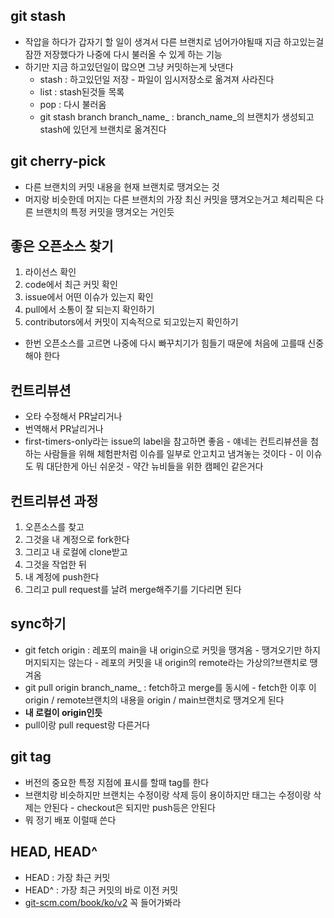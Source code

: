 ## git stash

- 작압을 하다가 갑자기 할 일이 생겨서 다른 브랜치로 넘어가야될때 지금 하고있는걸 잠깐 저장했다가 나중에 다시 불러올 수 있게 하는 기능
- 하기만 지금 하고있던일이 많으면 그냥 커밋하는게 낫댄다
	- stash : 하고있던일 저장 - 파일이 임시저장소로 옮겨져 사라진다
	- list : stash된것들 목록
	- pop : 다시 불러옴
	- git stash branch branch_name_ : branch_name_의 브랜치가 생성되고 stash에 있던게 브랜치로 옮겨진다

## git cherry-pick

- 다른 브랜치의 커밋 내용을 현재 브랜치로 땡겨오는 것
- 머지랑 비슷한데 머지는 다른 브랜치의 가장 최신 커밋을 떙겨오는거고 체리픽은 다른 브랜치의 특정 커밋을 땡겨오는 거인듯

## 좋은 오픈소스 찾기

1. 라이선스 확인
2. code에서 최근 커밋 확인
3. issue에서 어떤 이슈가 있는지 확인
4. pull에서 소통이 잘 되는지 확인하기
5. contributors에서 커밋이 지속적으로 되고있는지 확인하기
- 한번 오픈소스를 고르면 나중에 다시 빠꾸치기가 힘들기 때문에 처음에 고를때 신중해야 한다

## 컨트리뷰션

- 오타 수정해서 PR날리거나
- 번역해서 PR날리거나
- first-timers-only라는 issue의 label을 참고하면 좋음 - 얘네는 컨트리뷰션을 첨하는 사람들을 위해 체험판처럼 이슈를 일부로 안고치고 냄겨놓는 것이다 - 이 이슈도 뭐 대단한게 아닌 쉬운것 - 약간 뉴비들을 위한 캠페인 같은거다

## 컨트리뷰션 과정

1. 오픈소스를 찾고
2. 그것을 내 계정으로 fork한다
3. 그리고 내 로컬에 clone받고
4. 그것을 작업한 뒤
5. 내 계정에 push한다
6. 그리고 pull request를 날려 merge해주기를 기다리면 된다

## sync하기

- git fetch origin : 레포의 main을 내 origin으로 커밋을 땡겨옴 - 땡겨오기만 하지 머지되지는 않는다 - 레포의 커밋을 내 origin의 remote라는 가상의?브랜치로 땡겨옴
- git pull origin branch_name_ : fetch하고 merge를 동시에 - fetch한 이후 이 origin / remote브랜치의 내용을 origin / main브랜치로 땡겨오게 된다
- **내 로컬이 origin인듯**
- pull이랑 pull request랑 다른거다

## git tag

- 버전의 중요한 특정 지점에 표시를 할때 tag를 한다
- 브랜치랑 비슷하지만 브랜치는 수정이랑 삭제 등이 용이하지만 태그는 수정이랑 삭제는 안된다 - checkout은 되지만 push등은 안된다
- 뭐 정기 배포 이럴때 쓴다

## HEAD, HEAD^

- HEAD : 가장 촤근 커밋
- HEAD^ : 가장 최근 커밋의 바로 이전 커밋
- [git-scm.com/book/ko/v2](http://git-scm.com/book/ko/v2*) 꼭 들어가봐라